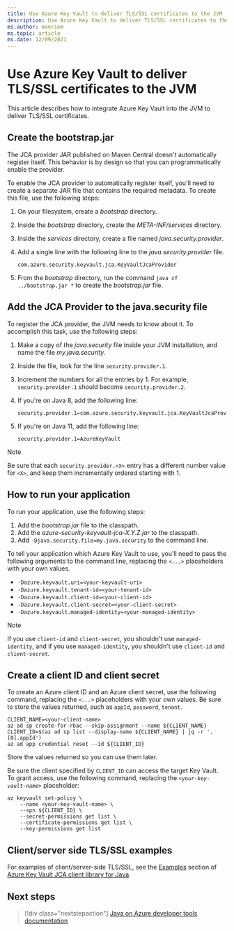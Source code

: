 ```yaml
---
title: Use Azure Key Vault to deliver TLS/SSL certificates to the JVM
description: Use Azure Key Vault to deliver TLS/SSL certificates to the JVM
ms.author: manriem
ms.topic: article
ms.date: 12/09/2021
---
```


# Use Azure Key Vault to deliver TLS/SSL certificates to the JVM

This article describes how to integrate Azure Key Vault into the JVM to deliver TLS/SSL certificates.

## Create the bootstrap.jar

The JCA provider JAR published on Maven Central doesn't automatically register itself. This behavior is by design so that you can programmatically enable the provider.

To enable the JCA provider to automatically register itself, you'll need to create a separate JAR file that contains the required metadata. To create this file, use the following steps:

1. On your filesystem, create a *bootstrap* directory.
1. Inside the *bootstrap* directory, create the *META-INF/services* directory.
1. Inside the *services* directory, create a file named *java.security.provider*.
1. Add a single line with the following line to the *java.security.provider* file.

   ```text
   com.azure.security.keyvault.jca.KeyVaultJcaProvider
   ```

1. From the *bootstrap* directory, run the command `java cf ../bootstrap.jar *` to create the *bootstrap.jar* file.

## Add the JCA Provider to the java.security file

To register the JCA provider, the JVM needs to know about it. To accomplish this task, use the following steps:

1. Make a copy of the *java.security* file inside your JVM installation, and name the file *my.java.security*.
1. Inside the file, look for the line `security.provider.1`.
1. Increment the numbers for all the entries by 1. For example, `security.provider.1` should become `security.provider.2`.
1. If you're on Java 8, add the following line:

   ```text
   security.provider.1=com.azure.security.keyvault.jca.KeyVaultJcaProvider
   ```

1. If you're on Java 11, add the following line:

   ```text
   security.provider.1=AzureKeyVault
   ```

> [!NOTE]
> Be sure that each `security.provider.<X>` entry has a different number value for `<X>`, and keep them incrementally ordered starting with 1.

## How to run your application

To run your application, use the following steps:

1. Add the *bootstrap.jar* file to the classpath.
1. Add the *azure-security-keyvault-jca-X.Y.Z.jar* to the classpath.
1. Add `-Djava.security.file=my.java.security` to the command line.

To tell your application which Azure Key Vault to use, you'll need to pass the following arguments to the command line, replacing the *`<...>`* placeholders with your own values.

* `-Dazure.keyvault.uri=<your-keyvault-uri>`
* `-Dazure.keyvault.tenant-id=<your-tenant-id>`
* `-Dazure.keyvault.client-id=<your-client-id>`
* `-Dazure.keyvault.client-secret=<your-client-secret>`
* `-Dazure.keyvault.managed-identity=<your-managed-identity>`

> [!NOTE]
> If you use `client-id` and `client-secret`, you shouldn't use `managed-identity`, and if you use `managed-identity`, you shouldn't use `client-id` and `client-secret`.

## Create a client ID and client secret

To create an Azure client ID and an Azure client secret, use the following command, replacing the *`<...>`* placeholders with your own values. Be sure to store the values returned, such as `appId`, `password`, `tenant`.

```azurecli
CLIENT_NAME=<your-client-name>
az ad sp create-for-rbac --skip-assignment --name ${CLIENT_NAME}
CLIENT_ID=$(az ad sp list --display-name ${CLIENT_NAME} | jq -r '.[0].appId')
az ad app credential reset --id ${CLIENT_ID}
```

Store the values returned so you can use them later.

Be sure the client specified by `CLIENT_ID` can access the target Key Vault. To grant access, use the following command, replacing the *`<your-key-vault-name>`* placeholder:

```azurecli
az keyvault set-policy \
    --name <your-key-vault-name> \
    --spn ${CLIENT_ID} \
    --secret-permissions get list \
    --certificate-permissions get list \
    --key-permissions get list
```

## Client/server side TLS/SSL examples

For examples of client/server-side TLS/SSL, see the [Examples](/java/api/overview/azure/security-keyvault-jca-readme#examples) section of [Azure Key Vault JCA client library for Java](/java/api/overview/azure/security-keyvault-jca-readme).

## Next steps

> [!div class="nextstepaction"]
> [Java on Azure developer tools documentation](index.yml)
